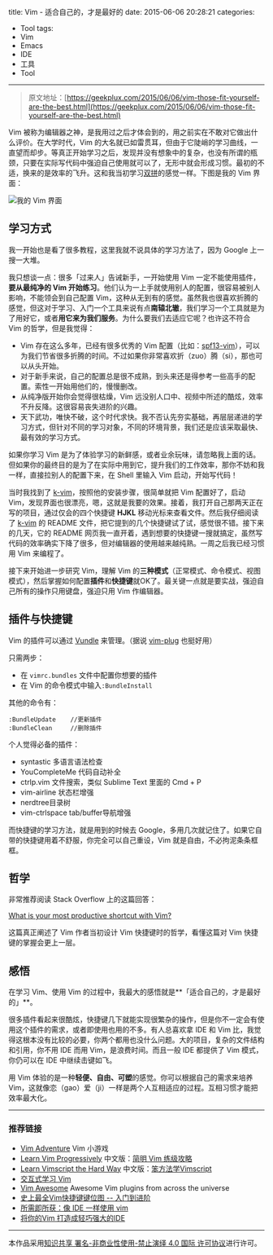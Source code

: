 title: Vim - 适合自己的，才是最好的
date: 2015-06-06 20:28:21
categories:
- Tool
tags:
- Vim
- Emacs
- IDE
- 工具
- Tool
---

> 原文地址：[https://geekplux.com/2015/06/06/vim-those-fit-yourself-are-the-best.html](https://geekplux.com/2015/06/06/vim-those-fit-yourself-are-the-best.html)


Vim 被称为编辑器之神，是我用过之后才体会到的，用之前实在不敢对它做出什么评价。在大学时代，Vim 的大名就已如雷贯耳，但由于它陡峭的学习曲线，一直望而却步。等真正开始学习之后，发现并没有想象中的复杂，也没有所谓的瓶颈，只要在实际写代码中强迫自己使用就可以了，无形中就会形成习惯。最初的不适，换来的是效率的飞升。这和我当初学习[双拼](http://www.geekplux.com/2014/07/06/learn_shuangpin.html)的感觉一样。下图是我的 Vim 界面：

![我的 Vim 界面](http://7b1evr.com1.z0.glb.clouddn.com/vim.png)

## 学习方式

我一开始也是看了很多教程，这里我就不说具体的学习方法了，因为 Google 上一搜一大堆。

我只想谈一点：很多「过来人」告诫新手，一开始使用 Vim 一定不能使用插件，**要从最纯净的 Vim 开始练习**。他们认为一上手就使用别人的配置，很容易被别人影响，不能领会到自己配置 Vim，这种从无到有的感觉。虽然我也很喜欢折腾的感觉，但这对于学习、入门一个工具来说有点**南辕北辙**，我们学习一个工具就是为了用好它，或者**用它来为我们服务**。为什么要我们去适应它呢？也许这不符合 Vim 的哲学，但是我觉得：

- Vim 存在这么多年，已经有很多优秀的 Vim 配置（比如：[spf13-vim](https://github.com/spf13/spf13-vim)），可以为我们节省很多折腾的时间。不过如果你非常喜欢折（zuo）腾（si），那也可以从头开始。
- 对于新手来说，自己的配置总是很不成熟，到头来还是得参考一些高手的配置。索性一开始用他们的，慢慢删改。
- 从纯净版开始你会觉得很枯燥，Vim 远没别人口中、视频中所述的酷炫，效率不升反降。这很容易丧失进阶的兴趣。
- 天下武功，唯快不破，这个时代求快。我不否认先夯实基础，再层层递进的学习方式，但针对不同的学习对象，不同的环境背景，我们还是应该采取最快、最有效的学习方式。


<!-- more -->


如果你学习 Vim 是为了体验学习的新鲜感，或者业余玩味，请忽略我上面的话。但如果你的最终目的是为了在实际中用到它，提升我们的工作效率，那你不妨和我一样，直接拉别人的配置下来，在 Shell 里输入 Vim 启动，开始写代码！


当时我找到了 [k-vim](https://github.com/wklken/k-vim)，按照他的安装步骤，很简单就把 Vim 配置好了，启动 Vim，发现界面也很漂亮，嗯，这就是我要的效果。接着，我打开自己那两天正在写的项目，通过仅会的四个快捷键 **HJKL** 移动光标来查看文件。然后我仔细阅读了 [k-vim](https://github.com/wklken/k-vim) 的 README 文件，把它提到的几个快捷键试了试，感觉很不错。接下来的几天，它的 README 网页我一直开着，遇到想要的快捷键一搜就搞定，虽然写代码的效率确实下降了很多，但对编辑器的使用越来越纯熟。一周之后我已经习惯用 Vim 来编程了。


接下来开始进一步研究 Vim，理解 Vim  的**三种模式**（正常模式、命令模式、视图模式），然后掌握如何配置**插件**和**快捷键**就OK了。最关键一点就是要实战，强迫自己所有的操作只用键盘，强迫只用 Vim 作编辑器。



## 插件与快捷键

Vim 的插件可以通过 [Vundle](https://github.com/gmarik/Vundle.vim) 来管理。（据说 [vim-plug](https://github.com/junegunn/vim-plug) 也挺好用）

只需两步：

- 在 `vimrc.bundles` 文件中配置你想要的插件
- 在 Vim 的命令模式中输入`:BundleInstall`

其他的命令有：

```shell
:BundleUpdate    //更新插件
:BundleClean     //删除插件
```

个人觉得必备的插件：

- syntastic 多语言语法检查
- YouCompleteMe 代码自动补全
- ctrlp.vim 文件搜索，类似 Sublime Text 里面的 Cmd + P
- vim-airline 状态栏增强
- nerdtree目录树
- vim-ctrlspace tab/buffer导航增强


而快捷键的学习方法，就是用到的时候去 Google，多用几次就记住了。如果它自带的快捷键用着不舒服，你完全可以自己重设，Vim 就是自由，不必拘泥条条框框。

## 哲学

非常推荐阅读 Stack Overflow 上的这篇回答：

[What is your most productive shortcut with Vim?](http://stackoverflow.com/questions/1218390/what-is-your-most-productive-shortcut-with-vim)

这篇真正阐述了 Vim 作者当初设计 Vim 快捷键时的哲学，看懂这篇对 Vim 快捷键的掌握会更上一层。

## 感悟


在学习 Vim、使用 Vim 的过程中，我最大的感悟就是**「适合自己的，才是最好的」**。

很多插件看起来很酷炫，快捷键几下就能实现很繁杂的操作，但是你不一定会有使用这个插件的需求，或者即使用也用的不多。有人总喜欢拿 IDE 和 Vim 比，我觉得这根本没有比较的必要，你两个都用也没什么问题。大的项目，复杂的文件结构和引用，你不用 IDE 而用 Vim，是浪费时间。而且一般 IDE 都提供了 Vim 模式，你仍可以在 IDE 中继续击键如飞。

用 Vim 体验的是一种**轻便、自由、可塑**的感觉。你可以根据自己的需求来培养 Vim，这就像恋（gao）爱（ji）一样是两个人互相适应的过程。互相习惯才能把效率最大化。


-----


### 推荐链接

- [Vim Adventure](http://vim-adventures.com/)  Vim 小游戏
- [Learn Vim Progressively](http://yannesposito.com/Scratch/en/blog/Learn-Vim-Progressively/) 中文版：[简明 Vim 练级攻略](http://coolshell.cn/articles/5426.html)
- [Learn Vimscript the Hard Way](http://learnvimscriptthehardway.stevelosh.com/) 中文版：[笨方法学Vimscript](http://learnvimscriptthehardway.onefloweroneworld.com/)
- [交互式学习 Vim](http://www.openvim.com/tutorial.html)
- [Vim Awesome](http://vimawesome.com/) Awesome Vim plugins from across the universe
- [史上最全Vim快捷键键位图 -- 入门到进阶](http://cenalulu.github.io/linux/all-vim-cheatsheat/)
- [所需即所获：像 IDE 一样使用 vim](https://github.com/yangyangwithgnu/use_vim_as_ide)
- [将你的Vim 打造成轻巧强大的IDE](http://yuez.me/jiang-ni-de-vim-da-zao-cheng-qing-qiao-qiang-da-de-ide/)



--------------
本作品采用[知识共享 署名-非商业性使用-禁止演绎 4.0 国际 许可协议](http://creativecommons.org/licenses/by-nc-nd/4.0/)进行许可。
